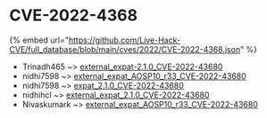 # CVE-2022-4368
{% embed url="https://github.com/Live-Hack-CVE/full_database/blob/main/cves/2022/CVE-2022-4368.json" %}

* Trinadh465 ~> [external_expat-2.1.0_CVE-2022-43680](https://www.alice-snow.ru/2022/database/cve-2022-4368/external_expat-2.1.0_cve-2022-43680-trinadh465)
* nidhi7598 ~> [external_expat_AOSP10_r33_CVE-2022-43680](https://www.alice-snow.ru/2022/database/cve-2022-4368/external_expat_aosp10_r33_cve-2022-43680-nidhi7598)
* nidhi7598 ~> [expat_2.1.0_CVE-2022-43680](https://www.alice-snow.ru/2022/database/cve-2022-4368/expat_2.1.0_cve-2022-43680-nidhi7598)
* nidhihcl ~> [external_expat_2.1.0_CVE-2022-43680](https://www.alice-snow.ru/2022/database/cve-2022-4368/external_expat_2.1.0_cve-2022-43680-nidhihcl)
* Nivaskumark ~> [external_expat_AOSP10_r33_CVE-2022-43680](https://www.alice-snow.ru/2022/database/cve-2022-4368/external_expat_aosp10_r33_cve-2022-43680-nivaskumark)